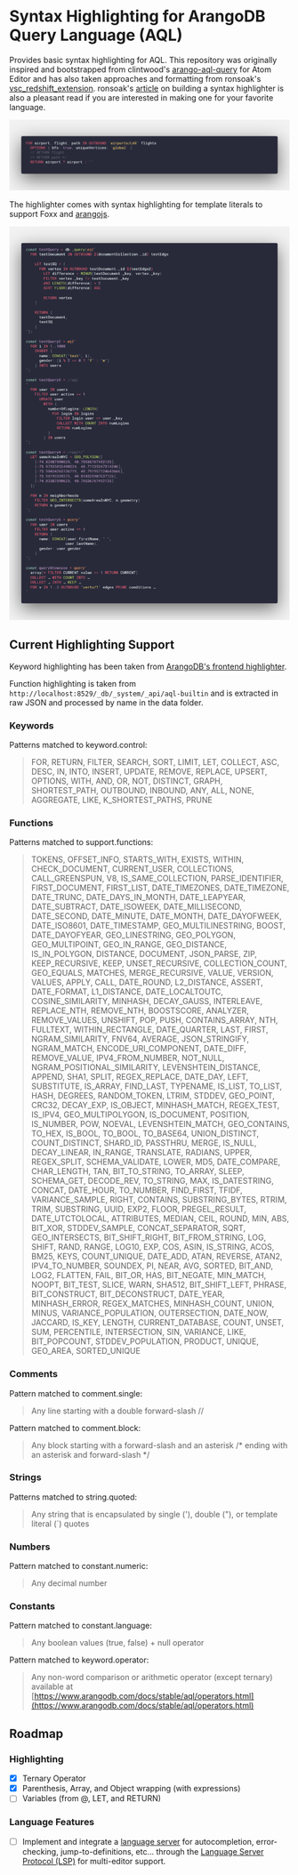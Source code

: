 # Syntax Highlighting for ArangoDB Query Language (AQL)

Provides basic syntax highlighting for AQL. This repository was originally inspired and bootstrapped from clintwood's [arango-aql-query](https://github.com/clintwood/arango-aql-query) for Atom Editor and has also taken approaches and formatting from ronsoak's [vsc_redshift_extension](https://github.com/ronsoak/vsc_redshift_extension). ronsoak's [article](https://dev.to/ronsoak/i-built-my-own-vs-code-syntax-highlighter-from-scratch-and-here-s-what-i-learned-1h98) on building a syntax highlighter is also a pleasant read if you are interested in making one for your favorite language.

![aql](assets/aql.png)

The highlighter comes with syntax highlighting for template literals to support Foxx and [arangojs](https://github.com/arangodb/arangojs).

![inline-aql](assets/inline-aql.png)


## Current Highlighting Support

Keyword highlighting has been taken from [ArangoDB's frontend highlighter](https://github.com/arangodb/arangodb/blob/3.10.0/js/apps/system/_admin/aardvark/APP/react/public/assets/src/mode-aql.js).

Function highlighting is taken from `http://localhost:8529/_db/_system/_api/aql-builtin` and is extracted in raw JSON and processed by name in the data folder.

### Keywords

Patterns matched to keyword.control:

> FOR, RETURN, FILTER, SEARCH, SORT, LIMIT, LET, COLLECT, ASC, DESC, IN, INTO, INSERT, UPDATE, REMOVE, REPLACE, UPSERT, OPTIONS, WITH, AND, OR, NOT, DISTINCT, GRAPH, SHORTEST_PATH, OUTBOUND, INBOUND, ANY, ALL, NONE, AGGREGATE, LIKE, K_SHORTEST_PATHS, PRUNE

### Functions
Patterns matched to support.functions:

> TOKENS, OFFSET_INFO, STARTS_WITH, EXISTS, WITHIN, CHECK_DOCUMENT, CURRENT_USER, COLLECTIONS, CALL_GREENSPUN, V8, IS_SAME_COLLECTION, PARSE_IDENTIFIER, FIRST_DOCUMENT, FIRST_LIST, DATE_TIMEZONES, DATE_TIMEZONE, DATE_TRUNC, DATE_DAYS_IN_MONTH, DATE_LEAPYEAR, DATE_SUBTRACT, DATE_ISOWEEK, DATE_MILLISECOND, DATE_SECOND, DATE_MINUTE, DATE_MONTH, DATE_DAYOFWEEK, DATE_ISO8601, DATE_TIMESTAMP, GEO_MULTILINESTRING, BOOST, DATE_DAYOFYEAR, GEO_LINESTRING, GEO_POLYGON, GEO_MULTIPOINT, GEO_IN_RANGE, GEO_DISTANCE, IS_IN_POLYGON, DISTANCE, DOCUMENT, JSON_PARSE, ZIP, KEEP_RECURSIVE, KEEP, UNSET_RECURSIVE, COLLECTION_COUNT, GEO_EQUALS, MATCHES, MERGE_RECURSIVE, VALUE, VERSION, VALUES, APPLY, CALL, DATE_ROUND, L2_DISTANCE, ASSERT, DATE_FORMAT, L1_DISTANCE, DATE_LOCALTOUTC, COSINE_SIMILARITY, MINHASH, DECAY_GAUSS, INTERLEAVE, REPLACE_NTH, REMOVE_NTH, BOOSTSCORE, ANALYZER, REMOVE_VALUES, UNSHIFT, POP, PUSH, CONTAINS_ARRAY, NTH, FULLTEXT, WITHIN_RECTANGLE, DATE_QUARTER, LAST, FIRST, NGRAM_SIMILARITY, FNV64, AVERAGE, JSON_STRINGIFY, NGRAM_MATCH, ENCODE_URI_COMPONENT, DATE_DIFF, REMOVE_VALUE, IPV4_FROM_NUMBER, NOT_NULL, NGRAM_POSITIONAL_SIMILARITY, LEVENSHTEIN_DISTANCE, APPEND, SHA1, SPLIT, REGEX_REPLACE, DATE_DAY, LEFT, SUBSTITUTE, IS_ARRAY, FIND_LAST, TYPENAME, IS_LIST, TO_LIST, HASH, DEGREES, RANDOM_TOKEN, LTRIM, STDDEV, GEO_POINT, CRC32, DECAY_EXP, IS_OBJECT, MINHASH_MATCH, REGEX_TEST, IS_IPV4, GEO_MULTIPOLYGON, IS_DOCUMENT, POSITION, IS_NUMBER, POW, NOEVAL, LEVENSHTEIN_MATCH, GEO_CONTAINS, TO_HEX, IS_BOOL, TO_BOOL, TO_BASE64, UNION_DISTINCT, COUNT_DISTINCT, SHARD_ID, PASSTHRU, MERGE, IS_NULL, DECAY_LINEAR, IN_RANGE, TRANSLATE, RADIANS, UPPER, REGEX_SPLIT, SCHEMA_VALIDATE, LOWER, MD5, DATE_COMPARE, CHAR_LENGTH, TAN, BIT_TO_STRING, TO_ARRAY, SLEEP, SCHEMA_GET, DECODE_REV, TO_STRING, MAX, IS_DATESTRING, CONCAT, DATE_HOUR, TO_NUMBER, FIND_FIRST, TFIDF, VARIANCE_SAMPLE, RIGHT, CONTAINS, SUBSTRING_BYTES, RTRIM, TRIM, SUBSTRING, UUID, EXP2, FLOOR, PREGEL_RESULT, DATE_UTCTOLOCAL, ATTRIBUTES, MEDIAN, CEIL, ROUND, MIN, ABS, BIT_XOR, STDDEV_SAMPLE, CONCAT_SEPARATOR, SQRT, GEO_INTERSECTS, BIT_SHIFT_RIGHT, BIT_FROM_STRING, LOG, SHIFT, RAND, RANGE, LOG10, EXP, COS, ASIN, IS_STRING, ACOS, BM25, KEYS, COUNT_UNIQUE, DATE_ADD, ATAN, REVERSE, ATAN2, IPV4_TO_NUMBER, SOUNDEX, PI, NEAR, AVG, SORTED, BIT_AND, LOG2, FLATTEN, FAIL, BIT_OR, HAS, BIT_NEGATE, MIN_MATCH, NOOPT, BIT_TEST, SLICE, WARN, SHA512, BIT_SHIFT_LEFT, PHRASE, BIT_CONSTRUCT, BIT_DECONSTRUCT, DATE_YEAR, MINHASH_ERROR, REGEX_MATCHES, MINHASH_COUNT, UNION, MINUS, VARIANCE_POPULATION, OUTERSECTION, DATE_NOW, JACCARD, IS_KEY, LENGTH, CURRENT_DATABASE, COUNT, UNSET, SUM, PERCENTILE, INTERSECTION, SIN, VARIANCE, LIKE, BIT_POPCOUNT, STDDEV_POPULATION, PRODUCT, UNIQUE, GEO_AREA, SORTED_UNIQUE

### Comments

Pattern matched to comment.single:

> Any line starting with a double forward-slash //

Pattern matched to comment.block:

> Any block starting with a forward-slash and an asterisk /* ending with an asterisk and forward-slash */

### Strings

Patterns matched to string.quoted:

> Any string that is encapsulated by single ('), double ("), or template literal (`) quotes

### Numbers

Pattern matched to constant.numeric:

> Any decimal number

### Constants

Pattern matched to constant.language:

> Any boolean values (true, false) + null operator

Pattern matched to keyword.operator:

> Any non-word comparison or arithmetic operator (except ternary) available at [https://www.arangodb.com/docs/stable/aql/operators.html](https://www.arangodb.com/docs/stable/aql/operators.html)


## Roadmap

### Highlighting
- [x] Ternary Operator
- [x] Parenthesis, Array, and Object wrapping (with expressions)
- [ ] Variables (from @, LET, and RETURN)

### Language Features
- [ ] Implement and integrate a [language server](https://code.visualstudio.com/api/language-extensions/language-server-extension-guide) for autocompletion, error-checking, jump-to-definitions, etc... through the [Language Server Protocol (LSP)](https://langserver.org/) for multi-editor support.
